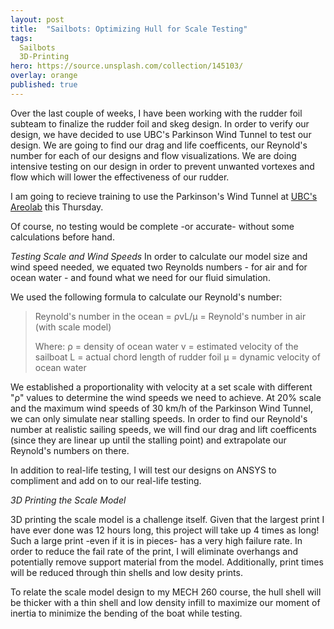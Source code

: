 ```yaml
---
layout: post
title:  "Sailbots: Optimizing Hull for Scale Testing"
tags:
  Sailbots
  3D-Printing
hero: https://source.unsplash.com/collection/145103/
overlay: orange
published: true
---
```


Over the last couple of weeks, I have been working with the rudder foil subteam to finalize the rudder foil and skeg design.  In order to verify our design, we have decided to use UBC's Parkinson Wind Tunnel to test our design. We are going to find our drag and life coefficents, our Reynold's number for each of our designs and flow visualizations. We are doing intensive testing on our design in order to prevent unwanted vortexes and flow which will lower the effectiveness of our rudder.  

I am going to recieve training to use the Parkinson's Wind Tunnel at [UBC's Areolab](http://mech.ubc.ca/aerolab/facilities/) this Thursday.  

Of course, no testing would be complete -or accurate- without some calculations before hand.

*Testing Scale and Wind Speeds*
In order to calculate our model size and wind speed needed, we equated two Reynolds numbers - for air and for ocean water - and found what we need for our fluid simulation.  

We used the following formula to calculate our Reynold's number:

> Reynold's number in the ocean = ρvL/μ = Reynold's number in air (with scale model)
>
> Where:
> ρ = density of ocean water
> v = estimated velocity of the sailboat
> L = actual chord length of rudder foil
> μ = dynamic velocity of ocean water 

We established a proportionality with velocity at a set scale with different "ρ" values to determine the wind speeds we need to achieve. 
At 20% scale and the maximum wind speeds of 30 km/h of the Parkinson Wind Tunnel, we can only simulate near stalling speeds.  In order to find our Reynold's number at realistic sailing speeds, we will find our drag and lift coefficents (since they are linear up until the stalling point) and extrapolate our Reynold's numbers on there.  

In addition to real-life testing, I will test our designs on ANSYS to compliment and add on to our real-life testing.  

*3D Printing the Scale Model*

3D printing the scale model is a challenge itself.  Given that the largest print I have ever done was 12 hours long, this project will take up 4 times as long! Such a large print -even if it is in pieces- has a very high failure rate.  In order to reduce the fail rate of the print, I will eliminate overhangs and potentially remove support material from the model. Additionally, print times will be reduced through thin shells and low desity prints.  

To relate the scale model design to my MECH 260 course, the hull shell will be thicker with a thin shell and low density infill to maximize our moment of inertia to minimize the bending of the boat while testing.  


